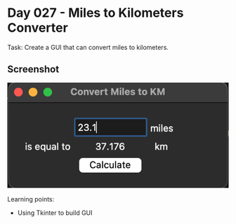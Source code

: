 # Day 027 - Miles to Kilometers Converter 

Task: Create a GUI that can convert miles to kilometers.

## Screenshot
![Screenshot of converter](example.png)

Learning points:
- Using Tkinter to build GUI